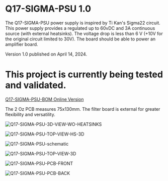 # Q17-SIGMA-PSU 1.0<br>

The Q17-SIGMA-PSU power supply is inspired by Ti Kan's Sigma22 circuit. This power supply provides a regulated  up to 60vDC and 3A continuous source (with external heatsinks). The voltage drop is less than 6 V (+10V for the original circuit limited to 30V). The board should be able to power an amplifier board.

Version 1.0 published on April 14, 2024.

# This project is currently being tested and validated.

<a href="https://audio.cyberkata.org/Q17-SIGMA-PSU-BOM.html">Q17-SIGMA-PSU-BOM Online Version</a><br>

The 2 Oz PCB measures 75x130mm. The filter board is external for greater flexibility and versatility.

![Q17-SIGMA-PSU-3D-VIEW-WO-HEATSINKS](https://github.com/stefaweb/Q17-Amplifier/assets/12907102/f0e94893-70dc-4894-8da3-0fec79059de2)

![Q17-SIGMA-PSU-TOP-VIEW-HS-3D](https://github.com/stefaweb/Q17-Amplifier/assets/12907102/f4cf5172-99dd-47aa-80e4-20472fcbb4d1)

![Q17-SIGMA-PSU-schematic](https://github.com/stefaweb/Q17-Amplifier/assets/12907102/7d6aa012-c6d0-4369-ac32-fd23f7e4663b)

![Q17-SIGMA-PSU-TOP-VIEW-3D](https://github.com/stefaweb/Q17-Amplifier/assets/12907102/fdda2d8c-28fc-4dc4-91bd-b2715201fd25)

![Q17-SIGMA-PSU-PCB-FRONT](https://github.com/stefaweb/Q17-Amplifier/assets/12907102/96fc4fc1-95da-414a-a732-783275d60f42)

![Q17-SIGMA-PSU-PCB-BACK](https://github.com/stefaweb/Q17-Amplifier/assets/12907102/47c351e9-3c4c-4f93-afec-cb9ac67f7ce7)
